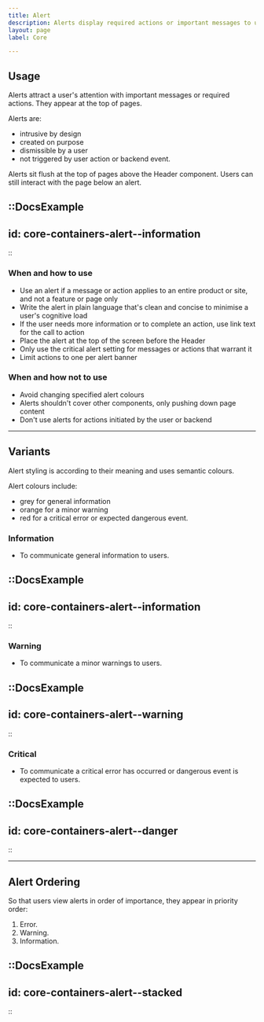 ```yaml
---
title: Alert
description: Alerts display required actions or important messages to users.
layout: page
label: Core

---
```


## Usage

Alerts attract a user's attention with important messages or required actions. They appear at the top of pages.

Alerts are:

- intrusive by design
- created on purpose
- dismissible by a user
- not triggered by user action or backend event.

Alerts sit flush at the top of pages above the Header component. Users can still interact with the page below an alert.

::DocsExample
---
id: core-containers-alert--information
---
::

### When and how to use
- Use an alert if a message or action applies to an entire product or site, and not a feature or page only
- Write the alert in plain language that's clean and concise to minimise a user's cognitive load
- If the user needs more information or to complete an action, use link text for the call to action
- Place the alert at the top of the screen before the Header
- Only use the critical alert setting for messages or actions that warrant it
- Limit actions to one per alert banner

### When and how not to use
- Avoid changing specified alert colours
- Alerts shouldn't cover other components, only pushing down page content
- Don't use alerts for actions initiated by the user or backend

---

## Variants

Alert styling is according to their meaning and uses semantic colours.

Alert colours include:

- grey for general information
- orange for a minor warning
- red for a critical error or expected dangerous event.

### Information

- To communicate general information to users.

::DocsExample
---
id: core-containers-alert--information
---
::

### Warning

- To communicate a minor warnings to users.

::DocsExample
---
id: core-containers-alert--warning
---
::

### Critical

- To communicate a critical error has occurred or dangerous event is expected to users.

::DocsExample
---
id: core-containers-alert--danger
---
::

---

## Alert Ordering

So that users view alerts in order of importance, they appear in priority order:

1. Error.
1. Warning.
1. Information.

::DocsExample
---
id: core-containers-alert--stacked
---
::
